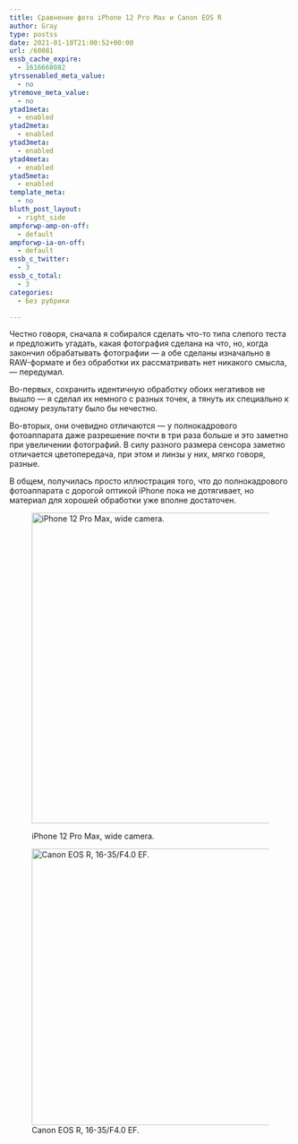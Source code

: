```yaml
---
title: Сравнение фото iPhone 12 Pro Max и Canon EOS R
author: Gray
type: postss
date: 2021-01-10T21:00:52+00:00
url: /60081
essb_cache_expire:
  - 1616668082
ytrssenabled_meta_value:
  - no
ytremove_meta_value:
  - no
ytad1meta:
  - enabled
ytad2meta:
  - enabled
ytad3meta:
  - enabled
ytad4meta:
  - enabled
ytad5meta:
  - enabled
template_meta:
  - no
bluth_post_layout:
  - right_side
ampforwp-amp-on-off:
  - default
ampforwp-ia-on-off:
  - default
essb_c_twitter:
  - 3
essb_c_total:
  - 3
categories:
  - Без рубрики

---
```








Честно говоря, сначала я собирался сделать что-то типа слепого теста и предложить угадать, какая фотография сделана на что, но, когда закончил обрабатывать фотографии — а обе сделаны изначально в RAW-формате и без обработки их рассматривать нет никакого смысла, — передумал.

Во-первых, сохранить идентичную обработку обоих негативов не вышло — я сделал их немного с разных точек, а тянуть их специально к одному результату было бы нечестно.

Во-вторых, они очевидно отличаются — у полнокадрового фотоаппарата даже разрешение почти в три раза больше и это заметно при увеличении фотографий. В силу разного размера сенсора заметно отличается цветопередача, при этом и линзы у них, мягко говоря, разные.

В общем, получилась просто иллюстрация того, что до полнокадрового фотоаппарата с дорогой оптикой iPhone пока не дотягивает, но материал для хорошей обработки уже вполне достаточен. <figure class="wp-block-image size-large is-style-default">

[<img data-attachment-id="60207" data-permalink="https://blognot.co/60081/img_0258" data-orig-file="https://i2.wp.com/blognot.co/wp-content/uploads/2021/02/IMG_0258.jpg?fit=2400%2C1800&ssl=1" data-orig-size="2400,1800" data-comments-opened="1" data-image-meta="{&quot;aperture&quot;:&quot;0&quot;,&quot;credit&quot;:&quot;&quot;,&quot;camera&quot;:&quot;&quot;,&quot;caption&quot;:&quot;&quot;,&quot;created_timestamp&quot;:&quot;0&quot;,&quot;copyright&quot;:&quot;&quot;,&quot;focal_length&quot;:&quot;0&quot;,&quot;iso&quot;:&quot;0&quot;,&quot;shutter_speed&quot;:&quot;0&quot;,&quot;title&quot;:&quot;&quot;,&quot;orientation&quot;:&quot;0&quot;}" data-image-title="IMG_0258" data-image-description="" data-medium-file="https://i2.wp.com/blognot.co/wp-content/uploads/2021/02/IMG_0258.jpg?fit=300%2C225&ssl=1" data-large-file="https://i2.wp.com/blognot.co/wp-content/uploads/2021/02/IMG_0258.jpg?fit=740%2C555&ssl=1" width="740" height="555" src="https://i2.wp.com/blognot.co/wp-content/uploads/2021/02/IMG_0258.jpg?resize=740%2C555&#038;ssl=1" alt="iPhone 12 Pro Max, wide camera." class="wp-image-60207" srcset="https://i2.wp.com/blognot.co/wp-content/uploads/2021/02/IMG_0258.jpg?resize=1024%2C768&ssl=1 1024w, https://i2.wp.com/blognot.co/wp-content/uploads/2021/02/IMG_0258.jpg?resize=300%2C225&ssl=1 300w, https://i2.wp.com/blognot.co/wp-content/uploads/2021/02/IMG_0258.jpg?resize=768%2C576&ssl=1 768w, https://i2.wp.com/blognot.co/wp-content/uploads/2021/02/IMG_0258.jpg?resize=1536%2C1152&ssl=1 1536w, https://i2.wp.com/blognot.co/wp-content/uploads/2021/02/IMG_0258.jpg?resize=2048%2C1536&ssl=1 2048w, https://i2.wp.com/blognot.co/wp-content/uploads/2021/02/IMG_0258.jpg?w=1200&ssl=1 1200w, https://i2.wp.com/blognot.co/wp-content/uploads/2021/02/IMG_0258.jpg?resize=800%2C600&ssl=1 800w, https://i2.wp.com/blognot.co/wp-content/uploads/2021/02/IMG_0258.jpg?w=1480&ssl=1 1480w, https://i2.wp.com/blognot.co/wp-content/uploads/2021/02/IMG_0258.jpg?w=2220&ssl=1 2220w" sizes="(max-width: 740px) 100vw, 740px" data-recalc-dims="1" />][1]<figcaption>iPhone 12 Pro Max, wide camera.</figcaption></figure> <figure class="wp-block-image size-large is-style-default">[<img data-attachment-id="60206" data-permalink="https://blognot.co/60081/ab0a6723" data-orig-file="https://i0.wp.com/blognot.co/wp-content/uploads/2021/02/AB0A6723.jpg?fit=2400%2C1600&ssl=1" data-orig-size="2400,1600" data-comments-opened="1" data-image-meta="{&quot;aperture&quot;:&quot;0&quot;,&quot;credit&quot;:&quot;&quot;,&quot;camera&quot;:&quot;&quot;,&quot;caption&quot;:&quot;&quot;,&quot;created_timestamp&quot;:&quot;0&quot;,&quot;copyright&quot;:&quot;&quot;,&quot;focal_length&quot;:&quot;0&quot;,&quot;iso&quot;:&quot;0&quot;,&quot;shutter_speed&quot;:&quot;0&quot;,&quot;title&quot;:&quot;&quot;,&quot;orientation&quot;:&quot;0&quot;}" data-image-title="AB0A6723" data-image-description="" data-medium-file="https://i0.wp.com/blognot.co/wp-content/uploads/2021/02/AB0A6723.jpg?fit=300%2C200&ssl=1" data-large-file="https://i0.wp.com/blognot.co/wp-content/uploads/2021/02/AB0A6723.jpg?fit=740%2C494&ssl=1" width="740" height="494" src="https://i0.wp.com/blognot.co/wp-content/uploads/2021/02/AB0A6723.jpg?resize=740%2C494&#038;ssl=1" alt="Canon EOS R, 16-35/F4.0 EF. " class="wp-image-60206" srcset="https://i0.wp.com/blognot.co/wp-content/uploads/2021/02/AB0A6723.jpg?resize=1024%2C683&ssl=1 1024w, https://i0.wp.com/blognot.co/wp-content/uploads/2021/02/AB0A6723.jpg?resize=300%2C200&ssl=1 300w, https://i0.wp.com/blognot.co/wp-content/uploads/2021/02/AB0A6723.jpg?resize=768%2C512&ssl=1 768w, https://i0.wp.com/blognot.co/wp-content/uploads/2021/02/AB0A6723.jpg?resize=1536%2C1024&ssl=1 1536w, https://i0.wp.com/blognot.co/wp-content/uploads/2021/02/AB0A6723.jpg?resize=2048%2C1365&ssl=1 2048w, https://i0.wp.com/blognot.co/wp-content/uploads/2021/02/AB0A6723.jpg?resize=800%2C533&ssl=1 800w, https://i0.wp.com/blognot.co/wp-content/uploads/2021/02/AB0A6723.jpg?w=1480&ssl=1 1480w, https://i0.wp.com/blognot.co/wp-content/uploads/2021/02/AB0A6723.jpg?w=2220&ssl=1 2220w" sizes="(max-width: 740px) 100vw, 740px" data-recalc-dims="1" />][2]<figcaption>Canon EOS R, 16-35/F4.0 EF.</figcaption></figure>

 [1]: https://i2.wp.com/blognot.co/wp-content/uploads/2021/02/IMG_0258.jpg?ssl=1
 [2]: https://i0.wp.com/blognot.co/wp-content/uploads/2021/02/AB0A6723.jpg?ssl=1
